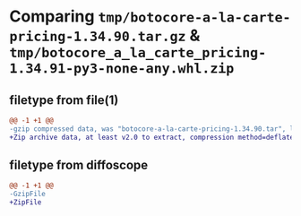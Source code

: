 # Comparing `tmp/botocore-a-la-carte-pricing-1.34.90.tar.gz` & `tmp/botocore_a_la_carte_pricing-1.34.91-py3-none-any.whl.zip`

## filetype from file(1)

```diff
@@ -1 +1 @@
-gzip compressed data, was "botocore-a-la-carte-pricing-1.34.90.tar", last modified: Wed Apr 24 01:02:19 2024, max compression
+Zip archive data, at least v2.0 to extract, compression method=deflate
```

## filetype from diffoscope

```diff
@@ -1 +1 @@
-GzipFile
+ZipFile
```

